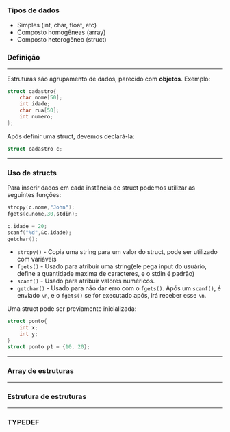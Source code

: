 ### Tipos de dados
- Simples (int, char, float, etc)
- Composto homogêneas (array)
- Composto heterogêneo (struct) 
### Definição
___
Estruturas são agrupamento de dados, parecido com **objetos**.
Exemplo:
```c
struct cadastro{
	char nome[50];
	int idade;
	char rua[50];
	int numero;
};
```
Após definir uma struct, devemos declará-la:
```c
struct cadastro c;
```
___
### Uso de structs
Para inserir dados em cada instância de struct podemos utilizar as seguintes funções:
```c
strcpy(c.nome,"John");
fgets(c.nome,30,stdin);

c.idade = 20;
scanf("%d",&c.idade);
getchar();
```
- `strcpy()` - Copia uma string para um valor do struct, pode ser utilizado com variáveis
- `fgets()` - Usado para atribuir uma string(ele pega input do usuário, define a quantidade maxima de caracteres, e o stdin é padrão)
- `scanf()` - Usado para atribuir valores numéricos. 
- `getchar()` - Usado para não dar erro com o `fgets()`. Após um `scanf()`, é enviado `\n`, e o `fgets()` se for executado após, irá receber esse `\n`.

Uma struct pode ser previamente inicializada:
```c
struct ponto{
	int x;
	int y;
}
struct ponto p1 = {10, 20};
```
___
### Array de estruturas
___
### Estrutura de estruturas
___
### TYPEDEF